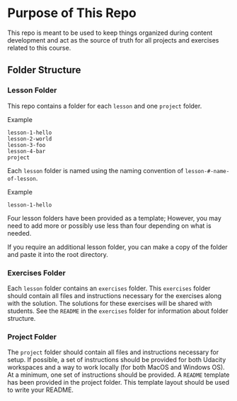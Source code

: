# Purpose of This Repo

This repo is meant to be used to keep things organized during content development and act as the source of truth for all projects and exercises related to this course.

## Folder Structure

### Lesson Folder

This repo contains a folder for each `lesson` and one `project` folder.

Example
```
lesson-1-hello
lesson-2-world
lesson-3-foo
lesson-4-bar
project
```

Each `lesson` folder is named using the naming convention of `lesson-#-name-of-lesson`.

Example
```
lesson-1-hello
```

Four lesson folders have been provided as a template; However, you may need to add more or possibly use less than four depending on what is needed.

If you require an additional lesson folder, you can make a copy of the folder and paste it into the root directory.

### Exercises Folder

Each `lesson` folder contains an `exercises` folder. This `exercises` folder should contain all files and instructions necessary for the exercises along with the solution. The solutions for these exercises will be shared with students. See the `README` in the `exercises` folder for information about folder structure.

### Project Folder

The `project` folder should contain all files and instructions necessary for setup. If possible, a set of instructions should be provided for both Udacity workspaces and a way to work locally (for both MacOS and Windows OS). At a minimum, one set of instructions should be provided. A `README` template has been provided in the project folder. This template layout should be used to write your README.
